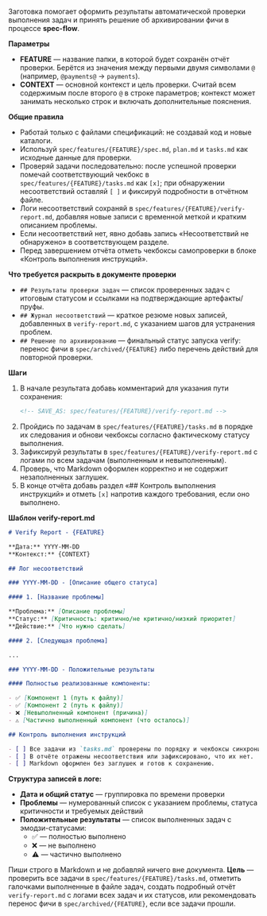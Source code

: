 <!-- spec-flow: проверка задач -->

Заготовка помогает оформить результаты автоматической проверки выполнения задач и принять решение об архивировании фичи в процессе **spec-flow**.

**Параметры**

- **FEATURE** — название папки, в которой будет сохранён отчёт проверки. Берётся из значения между первыми двумя символами `@` (например, `@payments@` → `payments`).
- **CONTEXT** — основной контекст и цель проверки. Считай всем содержимым после второго `@` в строке параметров; контекст может занимать несколько строк и включать дополнительные пояснения.

**Общие правила**

- Работай только с файлами спецификаций: не создавай код и новые каталоги.
- Используй `spec/features/{FEATURE}/spec.md`, `plan.md` и `tasks.md` как исходные данные для проверки.
- Проверяй задачи последовательно: после успешной проверки помечай соответствующий чекбокс в `spec/features/{FEATURE}/tasks.md` как `[x]`; при обнаружении несоответствий оставляй `[ ]` и фиксируй подробности в отчётном файле.
- Логи несоответствий сохраняй в `spec/features/{FEATURE}/verify-report.md`, добавляя новые записи с временной меткой и кратким описанием проблемы.
- Если несоответствий нет, явно добавь запись «Несоответствий не обнаружено» в соответствующем разделе.
- Перед завершением отчёта отметь чекбоксы самопроверки в блоке «Контроль выполнения инструкций».

**Что требуется раскрыть в документе проверки**

- `## Результаты проверки задач` — список проверенных задач с итоговым статусом и ссылками на подтверждающие артефакты/пруфы.
- `## Журнал несоответствий` — краткое резюме новых записей, добавленных в `verify-report.md`, с указанием шагов для устранения проблем.
- `## Решение по архивированию` — финальный статус запуска verify: перенос фичи в `spec/archived/{FEATURE}` либо перечень действий для повторной проверки.

**Шаги**

1. В начале результата добавь комментарий для указания пути сохранения:
   ```md
   <!-- SAVE_AS: spec/features/{FEATURE}/verify-report.md -->
   ```
2. Пройдись по задачам в `spec/features/{FEATURE}/tasks.md` в порядке их следования и обнови чекбоксы согласно фактическому статусу выполнения.
3. Зафиксируй результаты в `spec/features/{FEATURE}/verify-report.md` с логами по всем задачам (выполненным и невыполненным).
4. Проверь, что Markdown оформлен корректно и не содержит незаполненных заглушек.
5. В конце отчёта добавь раздел «## Контроль выполнения инструкций» и отметь `[x]` напротив каждого требования, если оно выполнено.

**Шаблон verify-report.md**

```md
# Verify Report - {FEATURE}

**Дата:** YYYY-MM-DD  
**Контекст:** {CONTEXT}

## Лог несоответствий

### YYYY-MM-DD - [Описание общего статуса]

#### 1. [Название проблемы]

**Проблема:** [Описание проблемы]  
**Статус:** [Критичность: критично/не критично/низкий приоритет]  
**Действие:** [Что нужно сделать]

#### 2. [Следующая проблема]

...

### YYYY-MM-DD - Положительные результаты

#### Полностью реализованные компоненты:

- ✅ [Компонент 1 (путь к файлу)]
- ✅ [Компонент 2 (путь к файлу)]
- ❌ [Невыполненный компонент (причина)]
- ⚠️ [Частично выполненный компонент (что осталось)]

## Контроль выполнения инструкций

- [ ] Все задачи из `tasks.md` проверены по порядку и чекбоксы синхронизированы.
- [ ] В отчёте отражены несоответствия или зафиксировано, что их нет.
- [ ] Markdown оформлен без заглушек и готов к сохранению.
```

**Структура записей в логе:**

- **Дата и общий статус** — группировка по времени проверки
- **Проблемы** — нумерованный список с указанием проблемы, статуса критичности и требуемых действий
- **Положительные результаты** — список выполненных задач с эмодзи-статусами:
  - ✅ — полностью выполнено
  - ❌ — не выполнено
  - ⚠️ — частично выполнено

Пиши строго в Markdown и не добавляй ничего вне документа. **Цель** — проверить все задачи в `spec/features/{FEATURE}/tasks.md`, отметить галочками выполненные в файле задач, создать подробный отчёт `verify-report.md` с логами всех задач и их статусов, или рекомендовать перенос фичи в `spec/archived/{FEATURE}`, если все задачи прошли.
